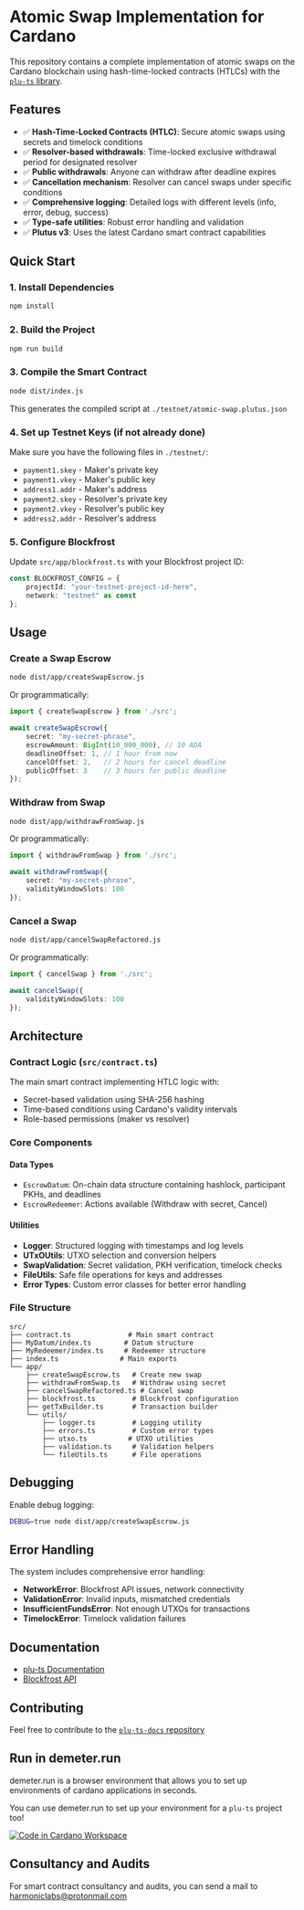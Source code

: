 # Atomic Swap Implementation for Cardano

This repository contains a complete implementation of atomic swaps on the Cardano blockchain using hash-time-locked contracts (HTLCs) with the [`plu-ts` library](https://github.com/HarmonicLabs/plu-ts).

## Features

- ✅ **Hash-Time-Locked Contracts (HTLC)**: Secure atomic swaps using secrets and timelock conditions
- ✅ **Resolver-based withdrawals**: Time-locked exclusive withdrawal period for designated resolver
- ✅ **Public withdrawals**: Anyone can withdraw after deadline expires
- ✅ **Cancellation mechanism**: Resolver can cancel swaps under specific conditions
- ✅ **Comprehensive logging**: Detailed logs with different levels (info, error, debug, success)
- ✅ **Type-safe utilities**: Robust error handling and validation
- ✅ **Plutus v3**: Uses the latest Cardano smart contract capabilities

## Quick Start

### 1. Install Dependencies
```bash
npm install
```

### 2. Build the Project
```bash
npm run build
```

### 3. Compile the Smart Contract
```bash
node dist/index.js
```
This generates the compiled script at `./testnet/atomic-swap.plutus.json`

### 4. Set up Testnet Keys (if not already done)
Make sure you have the following files in `./testnet/`:
- `payment1.skey` - Maker's private key
- `payment1.vkey` - Maker's public key  
- `address1.addr` - Maker's address
- `payment2.skey` - Resolver's private key
- `payment2.vkey` - Resolver's public key
- `address2.addr` - Resolver's address

### 5. Configure Blockfrost
Update `src/app/blockfrost.ts` with your Blockfrost project ID:
```typescript
const BLOCKFROST_CONFIG = {
    projectId: "your-testnet-project-id-here",
    network: "testnet" as const
};
```

## Usage

### Create a Swap Escrow
```bash
node dist/app/createSwapEscrow.js
```

Or programmatically:
```typescript
import { createSwapEscrow } from './src';

await createSwapEscrow({
    secret: "my-secret-phrase",
    escrowAmount: BigInt(10_000_000), // 10 ADA
    deadlineOffset: 1, // 1 hour from now
    cancelOffset: 2,   // 2 hours for cancel deadline
    publicOffset: 3    // 3 hours for public deadline
});
```

### Withdraw from Swap
```bash
node dist/app/withdrawFromSwap.js
```

Or programmatically:
```typescript
import { withdrawFromSwap } from './src';

await withdrawFromSwap({
    secret: "my-secret-phrase",
    validityWindowSlots: 100
});
```

### Cancel a Swap
```bash
node dist/app/cancelSwapRefactored.js
```

Or programmatically:
```typescript
import { cancelSwap } from './src';

await cancelSwap({
    validityWindowSlots: 100
});
```

## Architecture

### Contract Logic (`src/contract.ts`)
The main smart contract implementing HTLC logic with:
- Secret-based validation using SHA-256 hashing
- Time-based conditions using Cardano's validity intervals
- Role-based permissions (maker vs resolver)

### Core Components

#### Data Types
- `EscrowDatum`: On-chain data structure containing hashlock, participant PKHs, and deadlines
- `EscrowRedeemer`: Actions available (Withdraw with secret, Cancel)

#### Utilities
- **Logger**: Structured logging with timestamps and log levels
- **UTxOUtils**: UTXO selection and conversion helpers
- **SwapValidation**: Secret validation, PKH verification, timelock checks
- **FileUtils**: Safe file operations for keys and addresses
- **Error Types**: Custom error classes for better error handling

### File Structure
```
src/
├── contract.ts              # Main smart contract
├── MyDatum/index.ts        # Datum structure
├── MyRedeemer/index.ts     # Redeemer structure  
├── index.ts               # Main exports
└── app/
    ├── createSwapEscrow.ts   # Create new swap
    ├── withdrawFromSwap.ts   # Withdraw using secret
    ├── cancelSwapRefactored.ts # Cancel swap
    ├── blockfrost.ts         # Blockfrost configuration
    ├── getTxBuilder.ts       # Transaction builder
    └── utils/
        ├── logger.ts         # Logging utility
        ├── errors.ts         # Custom error types
        ├── utxo.ts          # UTXO utilities
        ├── validation.ts     # Validation helpers
        └── fileUtils.ts      # File operations
```

## Debugging

Enable debug logging:
```bash
DEBUG=true node dist/app/createSwapEscrow.js
```

## Error Handling

The system includes comprehensive error handling:
- **NetworkError**: Blockfrost API issues, network connectivity
- **ValidationError**: Invalid inputs, mismatched credentials
- **InsufficientFundsError**: Not enough UTXOs for transactions
- **TimelockError**: Timelock validation failures

## Documentation

- [plu-ts Documentation](https://www.harmoniclabs.tech/plu-ts-docs/index.html)
- [Blockfrost API](https://blockfrost.io/)

## Contributing

Feel free to contribute to the [`plu-ts-docs` repository](https://github.com/HarmonicLabs/plut-ts-docs)

## Run in demeter.run

demeter.run is a browser environment that allows you to set up environments of cardano applications in seconds.

You can use demeter.run to set up your environment for a `plu-ts` project too!

[![Code in Cardano Workspace](https://demeter.run/code/badge.svg)](https://demeter.run/code?repository=https://github.com/HarmonicLabs/plu-ts-starter&template=typescript)

## Consultancy and Audits

For smart contract consultancy and audits, you can send a mail to [harmoniclabs@protonmail.com](mailto:harmoniclabs@protonmail.com)
